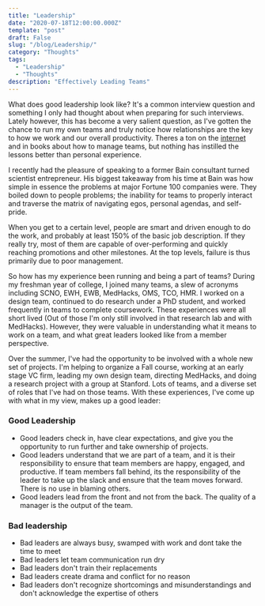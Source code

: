 ```yaml
---
title: "Leadership"
date: "2020-07-18T12:00:00.000Z"
template: "post"
draft: False
slug: "/blog/Leadership/"
category: "Thoughts"
tags:
  - "Leadership"
  - "Thoughts"
description: "Effectively Leading Teams"
---
```


What does good leadership look like? It's a common interview question and something I only had thought about when preparing for such interviews. Lately however, this has become a very salient question, as I've gotten the chance to run my own teams and truly notice how relationships are the key to how we work and our overall productivity. Theres a ton on the [internet](https://a16z.com/2012/06/15/good-product-managerbad-product-manager/) and in books about how to manage teams, but nothing has instilled the lessons better than personal experience.

I recently had the pleasure of speaking to a former Bain consultant turned scientist entrepreneur. His biggest takeaway from his time at Bain was how simple in essence the problems at major Fortune 100 companies were. They boiled down to people problems; the inability for teams to properly interact and traverse the matrix of navigating egos, personal agendas, and self-pride.

When you get to a certain level, people are smart and driven enough to do the work, and probably at least 150% of the basic job description. If they really try, most of them are capable of over-performing and quickly reaching promotions and other milestones. At the top levels, failure is thus primarily due to poor management.

So how has my experience been running and being a part of teams? During my freshman year of college, I joined many teams, a slew of acronyms including SCNO, EWH, EWB, MedHacks, OMS, TCO, HMR. I worked on a design team, continued to do research under a PhD student, and worked frequently in teams to complete coursework. These experiences were all short lived (Out of those I'm only still involved in that research lab and with MedHacks). However, they were valuable in understanding what it means to work on a team, and what great leaders looked like from a member perspective.

Over the summer, I've had the opportunity to be involved with a whole new set of projects. I'm helping to organize a Fall course, working at an early stage VC firm, leading my own design team, directing MedHacks, and doing a research project with a group at Stanford. Lots of teams, and a diverse set of roles that I've had on those teams. With these experiences, I've come up with what in my view, makes up a good leader:

### Good Leadership
* Good leaders check in, have clear expectations, and give you the opportunity to run further and take ownership of projects.
* Good leaders understand that we are part of a team, and it is their responsibility to ensure that team members are happy, engaged, and productive. If team members fall behind, its the responsibility of the leader to take up the slack and ensure that the team moves forward. There is no use in blaming others.
* Good leaders lead from the front and not from the back. The quality of a manager is the output of the team.

### Bad leadership
* Bad leaders are always busy, swamped with work and dont take the time to meet
* Bad leaders let team communication run dry
* Bad leaders don't train their replacements
* Bad leaders create drama and conflict for no reason
* Bad leaders don't recognize shortcomings and misunderstandings and don't acknowledge the expertise of others
